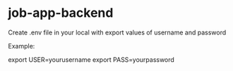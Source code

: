 # job-app-backend
Create .env file in your local with export values of username and password 

Example: 

export USER=yourusername
export PASS=yourpassword